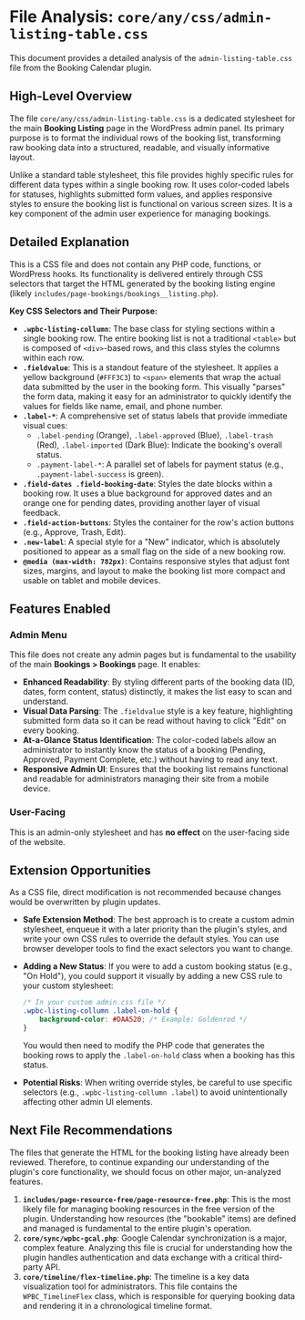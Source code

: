 # File Analysis: `core/any/css/admin-listing-table.css`

This document provides a detailed analysis of the `admin-listing-table.css` file from the Booking Calendar plugin.

## High-Level Overview

The file `core/any/css/admin-listing-table.css` is a dedicated stylesheet for the main **Booking Listing** page in the WordPress admin panel. Its primary purpose is to format the individual rows of the booking list, transforming raw booking data into a structured, readable, and visually informative layout.

Unlike a standard table stylesheet, this file provides highly specific rules for different data types within a single booking row. It uses color-coded labels for statuses, highlights submitted form values, and applies responsive styles to ensure the booking list is functional on various screen sizes. It is a key component of the admin user experience for managing bookings.

## Detailed Explanation

This is a CSS file and does not contain any PHP code, functions, or WordPress hooks. Its functionality is delivered entirely through CSS selectors that target the HTML generated by the booking listing engine (likely `includes/page-bookings/bookings__listing.php`).

**Key CSS Selectors and Their Purpose:**

*   **`.wpbc-listing-collumn`**: The base class for styling sections within a single booking row. The entire booking list is not a traditional `<table>` but is composed of `<div>`-based rows, and this class styles the columns within each row.
*   **`.fieldvalue`**: This is a standout feature of the stylesheet. It applies a yellow background (`#FFF3C3`) to `<span>` elements that wrap the actual data submitted by the user in the booking form. This visually "parses" the form data, making it easy for an administrator to quickly identify the values for fields like name, email, and phone number.
*   **`.label-*`**: A comprehensive set of status labels that provide immediate visual cues:
    *   `.label-pending` (Orange), `.label-approved` (Blue), `.label-trash` (Red), `.label-imported` (Dark Blue): Indicate the booking's overall status.
    *   `.payment-label-*`: A parallel set of labels for payment status (e.g., `.payment-label-success` is green).
*   **`.field-dates .field-booking-date`**: Styles the date blocks within a booking row. It uses a blue background for approved dates and an orange one for pending dates, providing another layer of visual feedback.
*   **`.field-action-buttons`**: Styles the container for the row's action buttons (e.g., Approve, Trash, Edit).
*   **`.new-label`**: A special style for a "New" indicator, which is absolutely positioned to appear as a small flag on the side of a new booking row.
*   **`@media (max-width: 782px)`**: Contains responsive styles that adjust font sizes, margins, and layout to make the booking list more compact and usable on tablet and mobile devices.

## Features Enabled

### Admin Menu

This file does not create any admin pages but is fundamental to the usability of the main **Bookings > Bookings** page. It enables:

*   **Enhanced Readability**: By styling different parts of the booking data (ID, dates, form content, status) distinctly, it makes the list easy to scan and understand.
*   **Visual Data Parsing**: The `.fieldvalue` style is a key feature, highlighting submitted form data so it can be read without having to click "Edit" on every booking.
*   **At-a-Glance Status Identification**: The color-coded labels allow an administrator to instantly know the status of a booking (Pending, Approved, Payment Complete, etc.) without having to read any text.
*   **Responsive Admin UI**: Ensures that the booking list remains functional and readable for administrators managing their site from a mobile device.

### User-Facing

This is an admin-only stylesheet and has **no effect** on the user-facing side of the website.

## Extension Opportunities

As a CSS file, direct modification is not recommended because changes would be overwritten by plugin updates.

*   **Safe Extension Method**: The best approach is to create a custom admin stylesheet, enqueue it with a later priority than the plugin's styles, and write your own CSS rules to override the default styles. You can use browser developer tools to find the exact selectors you want to change.

*   **Adding a New Status**: If you were to add a custom booking status (e.g., "On Hold"), you could support it visually by adding a new CSS rule to your custom stylesheet:
    ```css
    /* In your custom admin.css file */
    .wpbc-listing-collumn .label-on-hold {
        background-color: #DAA520; /* Example: Goldenrod */
    }
    ```
    You would then need to modify the PHP code that generates the booking rows to apply the `.label-on-hold` class when a booking has this status.

*   **Potential Risks**: When writing override styles, be careful to use specific selectors (e.g., `.wpbc-listing-collumn .label`) to avoid unintentionally affecting other admin UI elements.

## Next File Recommendations

The files that generate the HTML for the booking listing have already been reviewed. Therefore, to continue expanding our understanding of the plugin's core functionality, we should focus on other major, un-analyzed features.

1.  **`includes/page-resource-free/page-resource-free.php`**: This is the most likely file for managing booking resources in the free version of the plugin. Understanding how resources (the "bookable" items) are defined and managed is fundamental to the entire plugin's operation.
2.  **`core/sync/wpbc-gcal.php`**: Google Calendar synchronization is a major, complex feature. Analyzing this file is crucial for understanding how the plugin handles authentication and data exchange with a critical third-party API.
3.  **`core/timeline/flex-timeline.php`**: The timeline is a key data visualization tool for administrators. This file contains the `WPBC_TimelineFlex` class, which is responsible for querying booking data and rendering it in a chronological timeline format.
